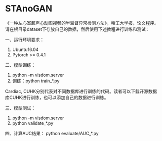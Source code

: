 # STAnoGAN
《一种左心室超声心动图视频的半监督异常检测方法》，哈工大学报，论文程序。请在根目录dataset下存放自己的数据，然后使用下述教程进行训练和测试：

一、运行环境要求：
1. Ubuntu16.04
2. Pytorch >= 0.4.1


二、模型训练：
1. python -m visdom.server
2. 训练：python train_*.py

Cardiac, CUHK分别代表对不同数据库进行训练的代码。读者可以下载开源数据库CUHK进行训练，也可以添加自己的数据进行训练。

三、模型测试：
1. python -m visdom.server
2. python validate_*.py

四、计算AUC结果：
python evaluate/AUC_*.py

